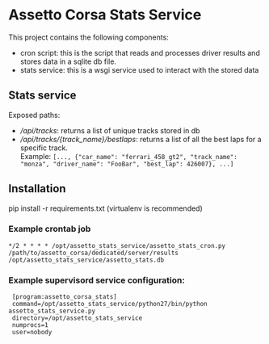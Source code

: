 # Assetto Corsa Stats Service

This project contains the following components:

- cron script: this is the script that reads and processes driver results and stores data in a sqlite db file.
- stats service: this is a wsgi service used to interact with the stored data

## Stats service
 Exposed paths:
   - */api/tracks*: returns a list of unique tracks stored in db
   - */api/tracks/{track_name}/bestlaps*: returns a list of all the best laps for a specific track.  
      Example: ```[..., {"car_name": "ferrari_458_gt2", "track_name": "monza", "driver_name": "FooBar", "best_lap": 426007}, ...]```

## Installation

 pip install -r requirements.txt (virtualenv is recommended)

### Example crontab job
```*/2 * * * * /opt/assetto_stats_service/assetto_stats_cron.py /path/to/assetto_corsa/dedicated/server/results /opt/assetto_stats_service/assetto_stats.db```

### Example supervisord service configuration:
```
 [program:assetto_corsa_stats]
 command=/opt/assetto_stats_service/python27/bin/python assetto_stats_service.py
 directory=/opt/assetto_stats_service
 numprocs=1
 user=nobody
```
